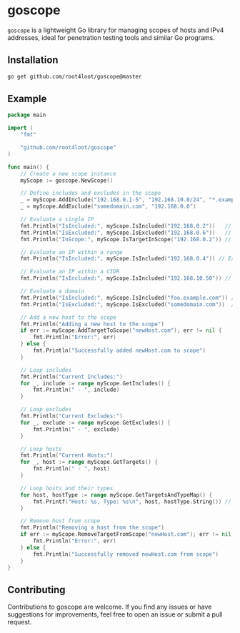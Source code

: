 # goscope

`goscope` is a lightweight Go library for managing scopes of hosts and IPv4 addresses, ideal for penetration testing tools and similar Go programs.

## Installation

```bash
go get github.com/root4loot/goscope@master
```

## Example

```go
package main

import (
	"fmt"

	"github.com/root4loot/goscope"
)

func main() {
	// Create a new scope instance
	myScope := goscope.NewScope()

	// Define includes and excludes in the scope
	_ = myScope.AddInclude("192.168.0.1-5", "192.168.10.0/24", "*.example.com")
	_ = myScope.AddExclude("somedomain.com", "192.168.0.6")

	// Evaluate a single IP
	fmt.Println("IsIncluded:", myScope.IsIncluded("192.168.0.2"))   // Expect true
	fmt.Println("IsExcluded:", myScope.IsExcluded("192.168.0.6"))   // Expect true
	fmt.Println("InScope:", myScope.IsTargetInScope("192.168.0.2")) // Expect true

	// Evaluate an IP within a range
	fmt.Println("IsIncluded:", myScope.IsIncluded("192.168.0.4")) // Expect true

	// Evaluate an IP within a CIDR
	fmt.Println("IsIncluded:", myScope.IsIncluded("192.168.10.50")) // Expect true

	// Evaluate a domain
	fmt.Println("IsIncluded:", myScope.IsIncluded("foo.example.com")) // Expect true
	fmt.Println("IsExcluded:", myScope.IsExcluded("somedomain.com"))  // Expect true

	// Add a new host to the scope
	fmt.Println("Adding a new host to the scope")
	if err := myScope.AddTargetToScope("newHost.com"); err != nil {
		fmt.Println("Error:", err)
	} else {
		fmt.Println("Successfully added newHost.com to scope")
	}

	// Loop includes
	fmt.Println("Current Includes:")
	for _, include := range myScope.GetIncludes() {
		fmt.Println(" - ", include)
	}

	// Loop excludes
	fmt.Println("Current Excludes:")
	for _, exclude := range myScope.GetExcludes() {
		fmt.Println(" - ", exclude)
	}

	// Loop hosts
	fmt.Println("Current Hosts:")
	for _, host := range myScope.GetTargets() {
		fmt.Println(" - ", host)
	}

	// Loop hosts and their types
	for host, hostType := range myScope.GetTargetsAndTypeMap() {
		fmt.Printf("Host: %s, Type: %s\n", host, hostType.String()) // Host: newHost.com, Type: Domain
	}

	// Remove host from scope
	fmt.Println("Removing a host from the scope")
	if err := myScope.RemoveTargetFromScope("newHost.com"); err != nil {
		fmt.Println("Error:", err)
	} else {
		fmt.Println("Successfully removed newHost.com from scope")
	}
}

```

## Contributing

Contributions to goscope are welcome. If you find any issues or have suggestions for improvements, feel free to open an issue or submit a pull request.